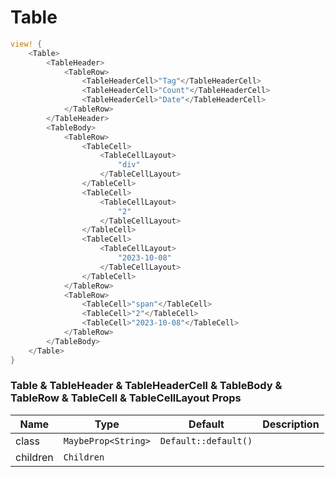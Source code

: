 # Table

```rust demo
view! {
    <Table>
        <TableHeader>
            <TableRow>
                <TableHeaderCell>"Tag"</TableHeaderCell>
                <TableHeaderCell>"Count"</TableHeaderCell>
                <TableHeaderCell>"Date"</TableHeaderCell>
            </TableRow>
        </TableHeader>
        <TableBody>
            <TableRow>
                <TableCell>
                    <TableCellLayout>
                        "div"
                    </TableCellLayout>
                </TableCell>
                <TableCell>
                    <TableCellLayout>
                        "2"
                    </TableCellLayout>
                </TableCell>
                <TableCell>
                    <TableCellLayout>
                        "2023-10-08"
                    </TableCellLayout>
                </TableCell>
            </TableRow>
            <TableRow>
                <TableCell>"span"</TableCell>
                <TableCell>"2"</TableCell>
                <TableCell>"2023-10-08"</TableCell>
            </TableRow>
        </TableBody>
    </Table>
}
```

### Table & TableHeader & TableHeaderCell & TableBody & TableRow & TableCell & TableCellLayout Props

| Name     | Type                | Default              | Description |
| -------- | ------------------- | -------------------- | ----------- |
| class    | `MaybeProp<String>` | `Default::default()` |             |
| children | `Children`          |                      |             |
